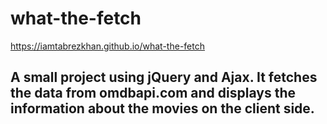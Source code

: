 # what-the-fetch
https://iamtabrezkhan.github.io/what-the-fetch

## A small project using jQuery and Ajax. It fetches the data from omdbapi.com and displays the information about the movies on the client side.

